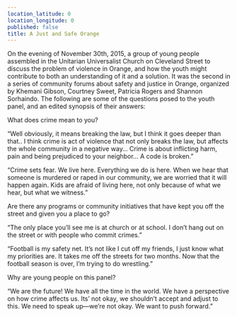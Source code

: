 ```yaml
---
location_latitude: 0
location_longitude: 0
published: false
title: A Just and Safe Orange
---
```

On the evening of November 30th, 2015, a group of young people assembled in the Unitarian Universalist Church on Cleveland Street to discuss the problem of violence in Orange, and how the youth might contribute to both an understanding of it and a solution. It was the second in a series of community forums about safety and justice in Orange, organized by Khemani Gibson, Courtney Sweet, Patricia Rogers and Shannon Sorhaindo. The following are some of the questions posed to the youth panel, and an edited synopsis of their answers:  

What does crime mean to you?  

“Well obviously, it means breaking the law, but I think it goes deeper than that.. I think crime is act of violence that not only breaks the law, but affects the whole community in a negative way…  Crime is about inflicting harm, pain and being prejudiced to your neighbor… A code is broken.”  

“Crime sets fear. We live here. Everything we do is here. When we hear that someone is murdered or raped in our community, we are worried that it will happen again. Kids are afraid of living here, not only because of what we hear, but what we witness.”  

Are there any programs or community initiatives that have kept you off the street and given you a place to go?  

“The only place you’ll see me is at church or at school. I don’t hang out on the street or with people who commit crimes.”  

“Football is my safety net. It’s not like I cut off my friends, I just know what my priorities are. It takes me off the streets for two months. Now that the football season is over, I’m trying to do wrestling.”  

Why are young people on this panel?  

“We are the future! We have all the time in the world. We have a perspective on how crime affects us. Its’ not okay, we shouldn’t accept and adjust to this. We need to speak up—we’re not okay. We want to push forward.”   

